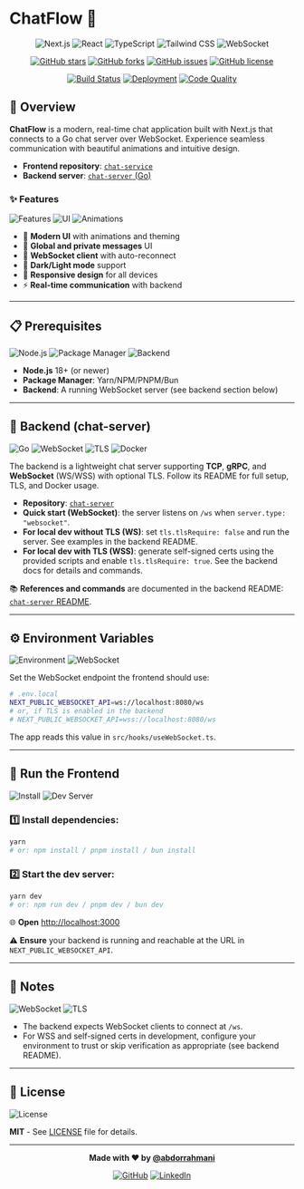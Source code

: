 # ChatFlow 💬

<div align="center">

![Next.js](https://img.shields.io/badge/Next.js-15.5.4-black?style=for-the-badge&logo=next.js&logoColor=white)
![React](https://img.shields.io/badge/React-19.1.0-blue?style=for-the-badge&logo=react&logoColor=white)
![TypeScript](https://img.shields.io/badge/TypeScript-5.0-blue?style=for-the-badge&logo=typescript&logoColor=white)
![Tailwind CSS](https://img.shields.io/badge/Tailwind_CSS-4.0-38B2AC?style=for-the-badge&logo=tailwind-css&logoColor=white)
![WebSocket](https://img.shields.io/badge/WebSocket-Real--time-green?style=for-the-badge&logo=socket.io&logoColor=white)

[![GitHub stars](https://img.shields.io/github/stars/abdorrahmani/chat-service?style=for-the-badge&logo=github&logoColor=white)](https://github.com/abdorrahmani/chat-service)
[![GitHub forks](https://img.shields.io/github/forks/abdorrahmani/chat-service?style=for-the-badge&logo=github&logoColor=white)](https://github.com/abdorrahmani/chat-service)
[![GitHub issues](https://img.shields.io/github/issues/abdorrahmani/chat-service?style=for-the-badge&logo=github&logoColor=white)](https://github.com/abdorrahmani/chat-service/issues)
[![GitHub license](https://img.shields.io/github/license/abdorrahmani/chat-service?style=for-the-badge&logo=github&logoColor=white)](https://github.com/abdorrahmani/chat-service/blob/master/LICENSE)

[![Build Status](https://img.shields.io/badge/build-passing-brightgreen?style=for-the-badge&logo=github-actions&logoColor=white)](https://github.com/abdorrahmani/chat-service)
[![Deployment](https://img.shields.io/badge/deployment-ready-success?style=for-the-badge&logo=vercel&logoColor=white)](https://vercel.com)
[![Code Quality](https://img.shields.io/badge/code%20quality-A-green?style=for-the-badge&logo=sonarqube&logoColor=white)](https://github.com/abdorrahmani/chat-service)

</div>

## 🚀 Overview

**ChatFlow** is a modern, real-time chat application built with Next.js that connects to a Go chat server over WebSocket. Experience seamless communication with beautiful animations and intuitive design.

- **Frontend repository**: [`chat-service`](https://github.com/abdorrahmani/chat-service)
- **Backend server**: [`chat-server` (Go)](https://github.com/abdorrahmani/chat-server)

### ✨ Features

![Features](https://img.shields.io/badge/Features-Real--time%20Chat-blue?style=flat-square&logo=chat&logoColor=white)
![UI](https://img.shields.io/badge/UI-Modern%20Design-purple?style=flat-square&logo=figma&logoColor=white)
![Animations](https://img.shields.io/badge/Animations-Smooth-orange?style=flat-square&logo=adobe&logoColor=white)

- 🎨 **Modern UI** with animations and theming
- 💬 **Global and private messages** UI
- 🔄 **WebSocket client** with auto-reconnect
- 🌙 **Dark/Light mode** support
- 📱 **Responsive design** for all devices
- ⚡ **Real-time communication** with backend

---

## 📋 Prerequisites

![Node.js](https://img.shields.io/badge/Node.js-18%2B-green?style=flat-square&logo=node.js&logoColor=white)
![Package Manager](https://img.shields.io/badge/Package%20Manager-Yarn%20%7C%20NPM%20%7C%20PNPM%20%7C%20Bun-blue?style=flat-square&logo=npm&logoColor=white)
![Backend](https://img.shields.io/badge/Backend-WebSocket%20Server-red?style=flat-square&logo=server&logoColor=white)

- **Node.js** 18+ (or newer)
- **Package Manager**: Yarn/NPM/PNPM/Bun
- **Backend**: A running WebSocket server (see backend section below)

---

## 🔧 Backend (chat-server)

![Go](https://img.shields.io/badge/Go-1.21%2B-blue?style=flat-square&logo=go&logoColor=white)
![WebSocket](https://img.shields.io/badge/WebSocket-Supported-green?style=flat-square&logo=socket.io&logoColor=white)
![TLS](https://img.shields.io/badge/TLS-Optional-orange?style=flat-square&logo=security&logoColor=white)
![Docker](https://img.shields.io/badge/Docker-Supported-blue?style=flat-square&logo=docker&logoColor=white)

The backend is a lightweight chat server supporting **TCP**, **gRPC**, and **WebSocket** (WS/WSS) with optional TLS. Follow its README for full setup, TLS, and Docker usage.

- **Repository**: [`chat-server`](https://github.com/abdorrahmani/chat-server)
- **Quick start (WebSocket)**: the server listens on `/ws` when `server.type: "websocket"`.
- **For local dev without TLS (WS)**: set `tls.tlsRequire: false` and run the server. See examples in the backend README.
- **For local dev with TLS (WSS)**: generate self-signed certs using the provided scripts and enable `tls.tlsRequire: true`. See the backend docs for details and commands.

📚 **References and commands** are documented in the backend README: [`chat-server` README](https://github.com/abdorrahmani/chat-server).

---

## ⚙️ Environment Variables

![Environment](https://img.shields.io/badge/Environment-Variables-yellow?style=flat-square&logo=settings&logoColor=white)
![WebSocket](https://img.shields.io/badge/WebSocket-Config-green?style=flat-square&logo=socket.io&logoColor=white)

Set the WebSocket endpoint the frontend should use:

```bash
# .env.local
NEXT_PUBLIC_WEBSOCKET_API=ws://localhost:8080/ws
# or, if TLS is enabled in the backend
# NEXT_PUBLIC_WEBSOCKET_API=wss://localhost:8080/ws
```

The app reads this value in `src/hooks/useWebSocket.ts`.

---

## 🚀 Run the Frontend

![Install](https://img.shields.io/badge/Install-Dependencies-blue?style=flat-square&logo=package&logoColor=white)
![Dev Server](https://img.shields.io/badge/Dev%20Server-Localhost%3A3000-green?style=flat-square&logo=server&logoColor=white)

### 1️⃣ Install dependencies:

```bash
yarn
# or: npm install / pnpm install / bun install
```

### 2️⃣ Start the dev server:

```bash
yarn dev
# or: npm run dev / pnpm dev / bun dev
```

🌐 **Open** [http://localhost:3000](http://localhost:3000)

⚠️ **Ensure** your backend is running and reachable at the URL in `NEXT_PUBLIC_WEBSOCKET_API`.

---

## 📝 Notes

![WebSocket](https://img.shields.io/badge/WebSocket-Endpoint%3A%20%2Fws-blue?style=flat-square&logo=socket.io&logoColor=white)
![TLS](https://img.shields.io/badge/TLS-Self--signed%20Certs-orange?style=flat-square&logo=security&logoColor=white)

- The backend expects WebSocket clients to connect at `/ws`.
- For WSS and self-signed certs in development, configure your environment to trust or skip verification as appropriate (see backend README).

---

## 📄 License

![License](https://img.shields.io/badge/License-MIT-green?style=for-the-badge&logo=opensourceinitiative&logoColor=white)

**MIT** - See [LICENSE](LICENSE) file for details.

---

<div align="center">

**Made with ❤️ by [@abdorrahmani](https://github.com/abdorrahmani)**

[![GitHub](https://img.shields.io/badge/GitHub-Profile-black?style=for-the-badge&logo=github&logoColor=white)](https://github.com/abdorrahmani)
[![LinkedIn](https://img.shields.io/badge/LinkedIn-Connect-blue?style=for-the-badge&logo=linkedin&logoColor=white)](https://www.linkedin.com/in/mohammad-abdorrahmani-051914198)

</div>
